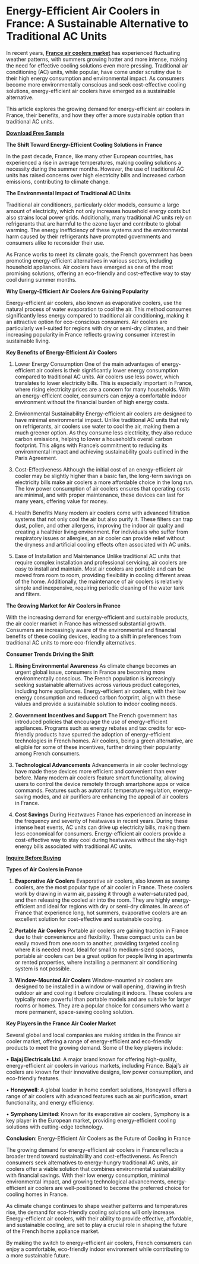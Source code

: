# Energy-Efficient Air Coolers in France: A Sustainable Alternative to Traditional AC Units

In recent years, **[France air coolers market](https://www.nextmsc.com/report/france-air-coolers-market)** has experienced fluctuating weather patterns, with summers growing hotter and more intense, making the need for effective cooling solutions even more pressing. Traditional air conditioning (AC) units, while popular, have come under scrutiny due to their high energy consumption and environmental impact. As consumers become more environmentally conscious and seek cost-effective cooling solutions, energy-efficient air coolers have emerged as a sustainable alternative. 

This article explores the growing demand for energy-efficient air coolers in France, their benefits, and how they offer a more sustainable option than traditional AC units.

**[Download Free Sample](https://www.nextmsc.com/france-air-coolers-market/request-sample)**

**The Shift Toward Energy-Efficient Cooling Solutions in France**

In the past decade, France, like many other European countries, has experienced a rise in average temperatures, making cooling solutions a necessity during the summer months. However, the use of traditional AC units has raised concerns over high electricity bills and increased carbon emissions, contributing to climate change.

**The Environmental Impact of Traditional AC Units**

Traditional air conditioners, particularly older models, consume a large amount of electricity, which not only increases household energy costs but also strains local power grids. Additionally, many traditional AC units rely on refrigerants that are harmful to the ozone layer and contribute to global warming. The energy inefficiency of these systems and the environmental harm caused by their refrigerants have prompted governments and consumers alike to reconsider their use.

As France works to meet its climate goals, the French government has been promoting energy-efficient alternatives in various sectors, including household appliances. Air coolers have emerged as one of the most promising solutions, offering an eco-friendly and cost-effective way to stay cool during summer months.

**Why Energy-Efficient Air Coolers Are Gaining Popularity**

Energy-efficient air coolers, also known as evaporative coolers, use the natural process of water evaporation to cool the air. This method consumes significantly less energy compared to traditional air conditioning, making it an attractive option for eco-conscious consumers. Air coolers are particularly well-suited for regions with dry or semi-dry climates, and their increasing popularity in France reflects growing consumer interest in sustainable living.

**Key Benefits of Energy-Efficient Air Coolers**

1.	Lower Energy Consumption One of the main advantages of energy-efficient air coolers is their significantly lower energy consumption compared to traditional AC units. Air coolers use less power, which translates to lower electricity bills. This is especially important in France, where rising electricity prices are a concern for many households. With an energy-efficient cooler, consumers can enjoy a comfortable indoor environment without the financial burden of high energy costs.


2.	Environmental Sustainability Energy-efficient air coolers are designed to have minimal environmental impact. Unlike traditional AC units that rely on refrigerants, air coolers use water to cool the air, making them a much greener option. As they consume less electricity, they also reduce carbon emissions, helping to lower a household’s overall carbon footprint. This aligns with France’s commitment to reducing its environmental impact and achieving sustainability goals outlined in the Paris Agreement.


3.	Cost-Effectiveness Although the initial cost of an energy-efficient air cooler may be slightly higher than a basic fan, the long-term savings on electricity bills make air coolers a more affordable choice in the long run. The low power consumption of air coolers ensures that operating costs are minimal, and with proper maintenance, these devices can last for many years, offering value for money.


4.	Health Benefits Many modern air coolers come with advanced filtration systems that not only cool the air but also purify it. These filters can trap dust, pollen, and other allergens, improving the indoor air quality and creating a healthier living environment. For individuals who suffer from respiratory issues or allergies, an air cooler can provide relief without the dryness and artificial cooling effects often associated with AC units.


5.	Ease of Installation and Maintenance Unlike traditional AC units that require complex installation and professional servicing, air coolers are easy to install and maintain. Most air coolers are portable and can be moved from room to room, providing flexibility in cooling different areas of the home. Additionally, the maintenance of air coolers is relatively simple and inexpensive, requiring periodic cleaning of the water tank and filters.


**The Growing Market for Air Coolers in France**

With the increasing demand for energy-efficient and sustainable products, the air cooler market in France has witnessed substantial growth. Consumers are increasingly aware of the environmental and financial benefits of these cooling devices, leading to a shift in preferences from traditional AC units to more eco-friendly alternatives.

**Consumer Trends Driving the Shift**

1.	**Rising Environmental Awareness** As climate change becomes an urgent global issue, consumers in France are becoming more environmentally conscious. The French population is increasingly seeking sustainable alternatives across various product categories, including home appliances. Energy-efficient air coolers, with their low energy consumption and reduced carbon footprint, align with these values and provide a sustainable solution to indoor cooling needs.


2.	**Government Incentives and Support** The French government has introduced policies that encourage the use of energy-efficient appliances. Programs such as energy rebates and tax credits for eco-friendly products have spurred the adoption of energy-efficient technologies in French homes. Air coolers, being a green alternative, are eligible for some of these incentives, further driving their popularity among French consumers.


3.	**Technological Advancements** Advancements in air cooler technology have made these devices more efficient and convenient than ever before. Many modern air coolers feature smart functionality, allowing users to control the device remotely through smartphone apps or voice commands. Features such as automatic temperature regulation, energy-saving modes, and air purifiers are enhancing the appeal of air coolers in France.


4.	**Cost Savings** During Heatwaves France has experienced an increase in the frequency and severity of heatwaves in recent years. During these intense heat events, AC units can drive up electricity bills, making them less economical for consumers. Energy-efficient air coolers provide a cost-effective way to stay cool during heatwaves without the sky-high energy bills associated with traditional AC units.

**[Inquire Before Buying](https://www.nextmsc.com/france-air-coolers-market/inquire-before-buying)**


**Types of Air Coolers in France**

1.	**Evaporative Air Coolers** Evaporative air coolers, also known as swamp coolers, are the most popular type of air cooler in France. These coolers work by drawing in warm air, passing it through a water-saturated pad, and then releasing the cooled air into the room. They are highly energy-efficient and ideal for regions with dry or semi-dry climates. In areas of France that experience long, hot summers, evaporative coolers are an excellent solution for cost-effective and sustainable cooling.


2.	**Portable Air Coolers** Portable air coolers are gaining traction in France due to their convenience and flexibility. These compact units can be easily moved from one room to another, providing targeted cooling where it is needed most. Ideal for small to medium-sized spaces, portable air coolers can be a great option for people living in apartments or rented properties, where installing a permanent air conditioning system is not possible.


3.	**Window-Mounted Air Coolers** Window-mounted air coolers are designed to be installed in a window or wall opening, drawing in fresh outdoor air and cooling it before circulating it indoors. These coolers are typically more powerful than portable models and are suitable for larger rooms or homes. They are a popular choice for consumers who want a more permanent, space-saving cooling solution.


**Key Players in the France Air Cooler Market**

Several global and local companies are making strides in the France air cooler market, offering a range of energy-efficient and eco-friendly products to meet the growing demand. Some of the key players include:

•	**Bajaj Electricals Ltd:** A major brand known for offering high-quality, energy-efficient air coolers in various markets, including France. Bajaj’s air coolers are known for their innovative designs, low power consumption, and eco-friendly features.

•	**Honeywell**: A global leader in home comfort solutions, Honeywell offers a range of air coolers with advanced features such as air purification, smart functionality, and energy efficiency.

•	**Symphony Limited**: Known for its evaporative air coolers, Symphony is a key player in the European market, providing energy-efficient cooling solutions with cutting-edge technology.

**Conclusion**: Energy-Efficient Air Coolers as the Future of Cooling in France

The growing demand for energy-efficient air coolers in France reflects a broader trend toward sustainability and cost-effectiveness. As French consumers seek alternatives to energy-hungry traditional AC units, air coolers offer a viable solution that combines environmental sustainability with financial savings. With their low energy consumption, minimal environmental impact, and growing technological advancements, energy-efficient air coolers are well-positioned to become the preferred choice for cooling homes in France.

As climate change continues to shape weather patterns and temperatures rise, the demand for eco-friendly cooling solutions will only increase. Energy-efficient air coolers, with their ability to provide effective, affordable, and sustainable cooling, are set to play a crucial role in shaping the future of the French home appliance market.

By making the switch to energy-efficient air coolers, French consumers can enjoy a comfortable, eco-friendly indoor environment while contributing to a more sustainable future.
